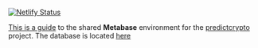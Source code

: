 [![Netlify Status](https://api.netlify.com/api/v1/badges/3ad8a117-cd7e-41a5-b32b-e175049e0224/deploy-status)](https://app.netlify.com/sites/elated-northcutt-6cf4dd/deploys)

[This is a guide](https://predictcryptodb-quickstart.com/) to the shared **Metabase** environment for the [predictcrypto](https://www.predictcrypto.org/) project. The database is located [here](https://predictcryptodb.com/)
